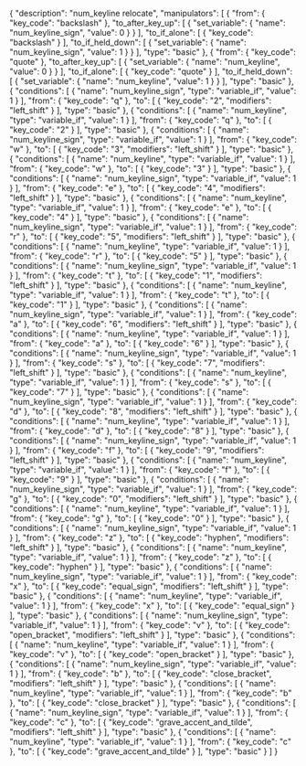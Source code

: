 {
    "description": "num_keyline relocate",
    "manipulators": [
        {
            "from": {
                "key_code": "backslash"
            },
            "to_after_key_up": [
                {
                    "set_variable": {
                        "name": "num_keyline_sign",
                        "value": 0
                    }
                }
            ],
            "to_if_alone": [
                {
                    "key_code": "backslash"
                }
            ],
            "to_if_held_down": [
                {
                    "set_variable": {
                        "name": "num_keyline_sign",
                        "value": 1
                    }
                }
            ],
            "type": "basic"
        },
        {
            "from": {
                "key_code": "quote"
            },
            "to_after_key_up": [
                {
                    "set_variable": {
                        "name": "num_keyline",
                        "value": 0
                    }
                }
            ],
            "to_if_alone": [
                {
                    "key_code": "quote"
                }
            ],
            "to_if_held_down": [
                {
                    "set_variable": {
                        "name": "num_keyline",
                        "value": 1
                    }
                }
            ],
            "type": "basic"
        },
        {
            "conditions": [
                {
                    "name": "num_keyline_sign",
                    "type": "variable_if",
                    "value": 1
                }
            ],
            "from": {
                "key_code": "q"
            },
            "to": [
                {
                    "key_code": "2",
                    "modifiers": "left_shift"
                }
            ],
            "type": "basic"
        },
        {
            "conditions": [
                {
                    "name": "num_keyline",
                    "type": "variable_if",
                    "value": 1
                }
            ],
            "from": {
                "key_code": "q"
            },
            "to": [
                {
                    "key_code": "2"
                }
            ],
            "type": "basic"
        },
        {
            "conditions": [
                {
                    "name": "num_keyline_sign",
                    "type": "variable_if",
                    "value": 1
                }
            ],
            "from": {
                "key_code": "w"
            },
            "to": [
                {
                    "key_code": "3",
                    "modifiers": "left_shift"
                }
            ],
            "type": "basic"
        },
        {
            "conditions": [
                {
                    "name": "num_keyline",
                    "type": "variable_if",
                    "value": 1
                }
            ],
            "from": {
                "key_code": "w"
            },
            "to": [
                {
                    "key_code": "3"
                }
            ],
            "type": "basic"
        },
        {
            "conditions": [
                {
                    "name": "num_keyline_sign",
                    "type": "variable_if",
                    "value": 1
                }
            ],
            "from": {
                "key_code": "e"
            },
            "to": [
                {
                    "key_code": "4",
                    "modifiers": "left_shift"
                }
            ],
            "type": "basic"
        },
        {
            "conditions": [
                {
                    "name": "num_keyline",
                    "type": "variable_if",
                    "value": 1
                }
            ],
            "from": {
                "key_code": "e"
            },
            "to": [
                {
                    "key_code": "4"
                }
            ],
            "type": "basic"
        },
        {
            "conditions": [
                {
                    "name": "num_keyline_sign",
                    "type": "variable_if",
                    "value": 1
                }
            ],
            "from": {
                "key_code": "r"
            },
            "to": [
                {
                    "key_code": "5",
                    "modifiers": "left_shift"
                }
            ],
            "type": "basic"
        },
        {
            "conditions": [
                {
                    "name": "num_keyline",
                    "type": "variable_if",
                    "value": 1
                }
            ],
            "from": {
                "key_code": "r"
            },
            "to": [
                {
                    "key_code": "5"
                }
            ],
            "type": "basic"
        },
        {
            "conditions": [
                {
                    "name": "num_keyline_sign",
                    "type": "variable_if",
                    "value": 1
                }
            ],
            "from": {
                "key_code": "t"
            },
            "to": [
                {
                    "key_code": "1",
                    "modifiers": "left_shift"
                }
            ],
            "type": "basic"
        },
        {
            "conditions": [
                {
                    "name": "num_keyline",
                    "type": "variable_if",
                    "value": 1
                }
            ],
            "from": {
                "key_code": "t"
            },
            "to": [
                {
                    "key_code": "1"
                }
            ],
            "type": "basic"
        },
        {
            "conditions": [
                {
                    "name": "num_keyline_sign",
                    "type": "variable_if",
                    "value": 1
                }
            ],
            "from": {
                "key_code": "a"
            },
            "to": [
                {
                    "key_code": "6",
                    "modifiers": "left_shift"
                }
            ],
            "type": "basic"
        },
        {
            "conditions": [
                {
                    "name": "num_keyline",
                    "type": "variable_if",
                    "value": 1
                }
            ],
            "from": {
                "key_code": "a"
            },
            "to": [
                {
                    "key_code": "6"
                }
            ],
            "type": "basic"
        },
        {
            "conditions": [
                {
                    "name": "num_keyline_sign",
                    "type": "variable_if",
                    "value": 1
                }
            ],
            "from": {
                "key_code": "s"
            },
            "to": [
                {
                    "key_code": "7",
                    "modifiers": "left_shift"
                }
            ],
            "type": "basic"
        },
        {
            "conditions": [
                {
                    "name": "num_keyline",
                    "type": "variable_if",
                    "value": 1
                }
            ],
            "from": {
                "key_code": "s"
            },
            "to": [
                {
                    "key_code": "7"
                }
            ],
            "type": "basic"
        },
        {
            "conditions": [
                {
                    "name": "num_keyline_sign",
                    "type": "variable_if",
                    "value": 1
                }
            ],
            "from": {
                "key_code": "d"
            },
            "to": [
                {
                    "key_code": "8",
                    "modifiers": "left_shift"
                }
            ],
            "type": "basic"
        },
        {
            "conditions": [
                {
                    "name": "num_keyline",
                    "type": "variable_if",
                    "value": 1
                }
            ],
            "from": {
                "key_code": "d"
            },
            "to": [
                {
                    "key_code": "8"
                }
            ],
            "type": "basic"
        },
        {
            "conditions": [
                {
                    "name": "num_keyline_sign",
                    "type": "variable_if",
                    "value": 1
                }
            ],
            "from": {
                "key_code": "f"
            },
            "to": [
                {
                    "key_code": "9",
                    "modifiers": "left_shift"
                }
            ],
            "type": "basic"
        },
        {
            "conditions": [
                {
                    "name": "num_keyline",
                    "type": "variable_if",
                    "value": 1
                }
            ],
            "from": {
                "key_code": "f"
            },
            "to": [
                {
                    "key_code": "9"
                }
            ],
            "type": "basic"
        },
        {
            "conditions": [
                {
                    "name": "num_keyline_sign",
                    "type": "variable_if",
                    "value": 1
                }
            ],
            "from": {
                "key_code": "g"
            },
            "to": [
                {
                    "key_code": "0",
                    "modifiers": "left_shift"
                }
            ],
            "type": "basic"
        },
        {
            "conditions": [
                {
                    "name": "num_keyline",
                    "type": "variable_if",
                    "value": 1
                }
            ],
            "from": {
                "key_code": "g"
            },
            "to": [
                {
                    "key_code": "0"
                }
            ],
            "type": "basic"
        },
        {
            "conditions": [
                {
                    "name": "num_keyline_sign",
                    "type": "variable_if",
                    "value": 1
                }
            ],
            "from": {
                "key_code": "z"
            },
            "to": [
                {
                    "key_code": "hyphen",
                    "modifiers": "left_shift"
                }
            ],
            "type": "basic"
        },
        {
            "conditions": [
                {
                    "name": "num_keyline",
                    "type": "variable_if",
                    "value": 1
                }
            ],
            "from": {
                "key_code": "z"
            },
            "to": [
                {
                    "key_code": "hyphen"
                }
            ],
            "type": "basic"
        },
        {
            "conditions": [
                {
                    "name": "num_keyline_sign",
                    "type": "variable_if",
                    "value": 1
                }
            ],
            "from": {
                "key_code": "x"
            },
            "to": [
                {
                    "key_code": "equal_sign",
                    "modifiers": "left_shift"
                }
            ],
            "type": "basic"
        },
        {
            "conditions": [
                {
                    "name": "num_keyline",
                    "type": "variable_if",
                    "value": 1
                }
            ],
            "from": {
                "key_code": "x"
            },
            "to": [
                {
                    "key_code": "equal_sign"
                }
            ],
            "type": "basic"
        },
        {
            "conditions": [
                {
                    "name": "num_keyline_sign",
                    "type": "variable_if",
                    "value": 1
                }
            ],
            "from": {
                "key_code": "v"
            },
            "to": [
                {
                    "key_code": "open_bracket",
                    "modifiers": "left_shift"
                }
            ],
            "type": "basic"
        },
        {
            "conditions": [
                {
                    "name": "num_keyline",
                    "type": "variable_if",
                    "value": 1
                }
            ],
            "from": {
                "key_code": "v"
            },
            "to": [
                {
                    "key_code": "open_bracket"
                }
            ],
            "type": "basic"
        },
        {
            "conditions": [
                {
                    "name": "num_keyline_sign",
                    "type": "variable_if",
                    "value": 1
                }
            ],
            "from": {
                "key_code": "b"
            },
            "to": [
                {
                    "key_code": "close_bracket",
                    "modifiers": "left_shift"
                }
            ],
            "type": "basic"
        },
        {
            "conditions": [
                {
                    "name": "num_keyline",
                    "type": "variable_if",
                    "value": 1
                }
            ],
            "from": {
                "key_code": "b"
            },
            "to": [
                {
                    "key_code": "close_bracket"
                }
            ],
            "type": "basic"
        },
        {
            "conditions": [
                {
                    "name": "num_keyline_sign",
                    "type": "variable_if",
                    "value": 1
                }
            ],
            "from": {
                "key_code": "c"
            },
            "to": [
                {
                    "key_code": "grave_accent_and_tilde",
                    "modifiers": "left_shift"
                }
            ],
            "type": "basic"
        },
        {
            "conditions": [
                {
                    "name": "num_keyline",
                    "type": "variable_if",
                    "value": 1
                }
            ],
            "from": {
                "key_code": "c"
            },
            "to": [
                {
                    "key_code": "grave_accent_and_tilde"
                }
            ],
            "type": "basic"
        }
    ]
}